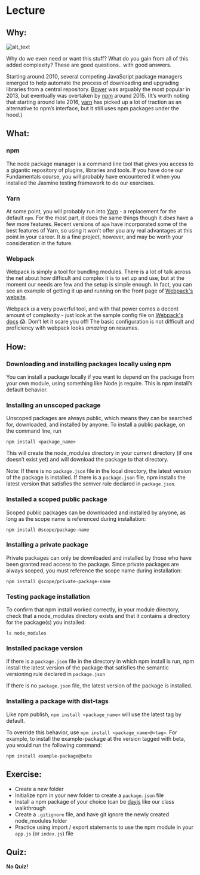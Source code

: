 # Lecture

## Why:

![alt_text](../assets/lectures/images/javascript/javascript-npm-yarn-webpack1.png "image_tooltip")

Why do we even need or want this stuff? What do you gain from all of this added complexity? These are good questions.. with good answers.

Starting around 2010, several competing JavaScript package managers emerged to help automate the process of downloading and upgrading libraries from a central repository. [Bower](https://bower.io/) was arguably the most popular in 2013, but eventually was overtaken by [npm](https://www.npmjs.com/) around 2015. (It’s worth noting that starting around late 2016, [yarn](https://yarnpkg.com/en/) has picked up a lot of traction as an alternative to npm’s interface, but it still uses npm packages under the hood.)

## What:

### npm

The node package manager is a command line tool that gives you access to a gigantic repository of plugins, libraries and tools. If you have done our Fundamentals course, you will probably have encountered it when you installed the Jasmine testing framework to do our exercises.

### Yarn

At some point, you will probably run into [Yarn](https://yarnpkg.com/en/) - a replacement for the default `npm`. For the most part, it does the same things though it _does_ have a few more features. Recent versions of `npm` have incorporated some of the best features of Yarn, so using it won’t offer you any real advantages at this point in your career. It _is_ a fine project, however, and may be worth your consideration in the future.

### Webpack

Webpack is simply a tool for bundling modules. There is a lot of talk across the net about how difficult and complex it is to set up and use, but at the moment our needs are few and the setup is simple enough. In fact, you can see an example of getting it up and running on the front page of [Webpack's website](https://webpack.js.org/).

Webpack _is_ a very powerful tool, and with that power comes a decent amount of complexity - just look at the sample config file on [Webpack's docs](https://webpack.js.org/configuration/) 😱. Don’t let it scare you off! The basic configuration is not difficult and proficiency with webpack looks _amazing_ on resumes.

## How:

### Downloading and installing packages locally using npm

You can install a package locally if you want to depend on the package from your own module, using something like Node.js require. This is npm install’s default behavior.

### Installing an unscoped package

Unscoped packages are always public, which means they can be searched for, downloaded, and installed by anyone. To install a public package, on the command line, run

`npm install <package_name>`

This will create the node_modules directory in your current directory (if one doesn’t exist yet) and will download the package to that directory.

Note: If there is no `package.json` file in the local directory, the latest version of the package is installed. If there is a `package.json` file, npm installs the latest version that satisfies the semver rule declared in `package.json`.

### Installed a scoped public package

Scoped public packages can be downloaded and installed by anyone, as long as the scope name is referenced during installation:

`npm install @scope/package-name`

### Installing a private package

Private packages can only be downloaded and installed by those who have been granted read access to the package. Since private packages are always scoped, you must reference the scope name during installation:

`npm install @scope/private-package-name`

### Testing package installation

To confirm that npm install worked correctly, in your module directory, check that a node_modules directory exists and that it contains a directory for the package(s) you installed:

`ls node_modules`

### Installed package version

If there is a `package.json` file in the directory in which npm install is run, npm install the latest version of the package that satisfies the semantic versioning rule declared in `package.json`

If there is no `package.json` file, the latest version of the package is installed.

### Installing a package with dist-tags

Like npm publish, `npm install <package_name>` will use the latest tag by default.

To override this behavior, use `npm install <package_name>@<tag>`. For example, to install the example-package at the version tagged with beta, you would run the following command:

`npm install example-package@beta`

## Exercise:

- Create a new folder
- Initialize npm in your new folder to create a `package.json` file
- Install a npm package of your choice (can be [dayjs](https://www.npmjs.com/package/dayjs) like our class walkthrough
- Create a `.gitignore` file, and have git ignore the newly created node_modules folder
- Practice using import / export statements to use the npm module in your `app.js` (or `index.js`) file

## Quiz:

**No Quiz!**

